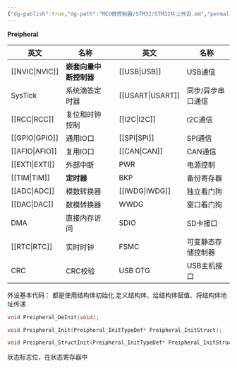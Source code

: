 ```yaml
---
{"dg-publish":true,"dg-path":"MCU微控制器/STM32/STM32片上外设.md","permalink":"/MCU微控制器/STM32/STM32片上外设/","dgPassFrontmatter":true,"noteIcon":"","created":"2024-07-15T11:31:20.762+08:00","updated":"2024-07-19T22:26:36.485+08:00"}
---
```


**Preipheral**

| 英文       | 名称            |     | 英文        | 名称        |
| -------- | ------------- | --- | --------- | --------- |
| [[NVIC\|NVIC]] | **嵌套向量中断控制器** |     | [[USB\|USB]]   | USB通信     |
| SysTick  | 系统滴答定时器       |     | [[USART\|USART]] | 同步/异步串口通信 |
| [[RCC\|RCC]]  | 复位和时钟控制       |     | [[I2C\|I2C]]   | I2C通信     |
| [[GPIO\|GPIO]] | 通用IO口         |     | [[SPI\|SPI]]   | SPI通信     |
| [[AFIO\|AFIO]] | 复用IO口         |     | [[CAN\|CAN]]   | CAN通信     |
| [[EXTI\|EXTI]] | 外部中断          |     | PWR       | 电源控制      |
| [[TIM\|TIM]]  | **定时器**       |     | BKP       | 备份寄存器     |
| [[ADC\|ADC]]  | 模数转换器         |     | [[IWDG\|IWDG]]  | 独立看门狗     |
| [[DAC\|DAC]]  | 数模转换器         |     | WWDG      | 窗口看门狗     |
| DMA      | 直接内存访问        |     | SDIO      | SD卡接口     |
| [[RTC\|RTC]]  | 实时时钟          |     | FSMC      | 可变静态存储控制器 |
| CRC      | CRC校验         |     | USB OTG   | USB主机接口   |


外设基本代码：
都是使用结构体初始化
定义结构体、给结构体赋值、将结构体地址传递

```C
void Preipheral_DeInit(void);

void Preipheral_Init(Preipheral_InitTypeDef* Preipheral_InitStruct);

void Preipheral_StructInit(Preipheral_InitTypeDef* Preipheral_InitStruct);
```

状态标志位，在状态寄存器中




